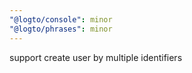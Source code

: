 ```yaml
---
"@logto/console": minor
"@logto/phrases": minor
---
```


support create user by multiple identifiers
